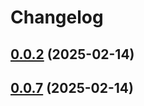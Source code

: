 # Changelog

## [0.0.2](///compare/v0.0.7...v0.0.2) (2025-02-14)

## [0.0.7](///compare/v0.0.6...v0.0.7) (2025-02-14)
